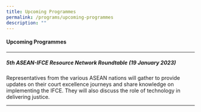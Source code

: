 ```yaml
---
title: Upcoming Programmes
permalink: /programs/upcoming-programmes
description: ""
---
```

#### **Upcoming Programmes**

---

##### 5th ASEAN-IFCE Resource Network Roundtable (19 January 2023)

Representatives from the various ASEAN nations will gather to provide updates on their court excellence journeys and share knowledge on implementing the IFCE. They will also discuss the role of technology in delivering justice.

---
